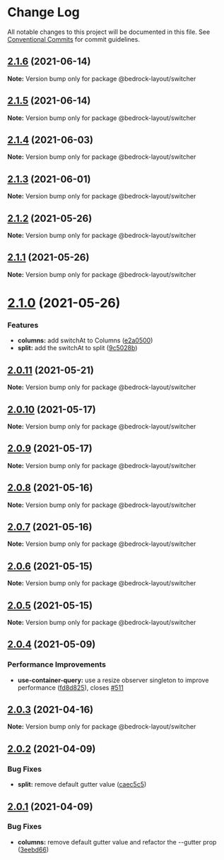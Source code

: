 # Change Log

All notable changes to this project will be documented in this file.
See [Conventional Commits](https://conventionalcommits.org) for commit guidelines.

## [2.1.6](https://github.com/Bedrock-Layouts/Bedrock/compare/@bedrock-layout/switcher@2.1.5...@bedrock-layout/switcher@2.1.6) (2021-06-14)

**Note:** Version bump only for package @bedrock-layout/switcher





## [2.1.5](https://github.com/Bedrock-Layouts/Bedrock/compare/@bedrock-layout/switcher@2.1.4...@bedrock-layout/switcher@2.1.5) (2021-06-14)

**Note:** Version bump only for package @bedrock-layout/switcher





## [2.1.4](https://github.com/Bedrock-Layouts/Bedrock/compare/@bedrock-layout/switcher@2.1.3...@bedrock-layout/switcher@2.1.4) (2021-06-03)

**Note:** Version bump only for package @bedrock-layout/switcher





## [2.1.3](https://github.com/Bedrock-Layouts/Bedrock/compare/@bedrock-layout/switcher@2.1.2...@bedrock-layout/switcher@2.1.3) (2021-06-01)

**Note:** Version bump only for package @bedrock-layout/switcher





## [2.1.2](https://github.com/Bedrock-Layouts/Bedrock/compare/@bedrock-layout/switcher@2.1.1...@bedrock-layout/switcher@2.1.2) (2021-05-26)

**Note:** Version bump only for package @bedrock-layout/switcher





## [2.1.1](https://github.com/Bedrock-Layouts/Bedrock/compare/@bedrock-layout/switcher@2.1.0...@bedrock-layout/switcher@2.1.1) (2021-05-26)

**Note:** Version bump only for package @bedrock-layout/switcher





# [2.1.0](https://github.com/Bedrock-Layouts/Bedrock/compare/@bedrock-layout/switcher@2.0.11...@bedrock-layout/switcher@2.1.0) (2021-05-26)


### Features

* **columns:** add switchAt to Columns ([e2a0500](https://github.com/Bedrock-Layouts/Bedrock/commit/e2a050045bf407e4a407fb05ab2c083015857d8a))
* **split:** add the switchAt to split ([9c5028b](https://github.com/Bedrock-Layouts/Bedrock/commit/9c5028ba2138863ae1926e06c10a8a53bd1273b4))





## [2.0.11](https://github.com/Bedrock-Layouts/Bedrock/compare/@bedrock-layout/switcher@2.0.10...@bedrock-layout/switcher@2.0.11) (2021-05-21)

**Note:** Version bump only for package @bedrock-layout/switcher





## [2.0.10](https://github.com/Bedrock-Layouts/Bedrock/compare/@bedrock-layout/switcher@2.0.9...@bedrock-layout/switcher@2.0.10) (2021-05-17)

**Note:** Version bump only for package @bedrock-layout/switcher





## [2.0.9](https://github.com/Bedrock-Layouts/Bedrock/compare/@bedrock-layout/switcher@2.0.8...@bedrock-layout/switcher@2.0.9) (2021-05-17)

**Note:** Version bump only for package @bedrock-layout/switcher





## [2.0.8](https://github.com/Bedrock-Layouts/Bedrock/compare/@bedrock-layout/switcher@2.0.7...@bedrock-layout/switcher@2.0.8) (2021-05-16)

**Note:** Version bump only for package @bedrock-layout/switcher





## [2.0.7](https://github.com/Bedrock-Layouts/Bedrock/compare/@bedrock-layout/switcher@2.0.6...@bedrock-layout/switcher@2.0.7) (2021-05-16)

**Note:** Version bump only for package @bedrock-layout/switcher





## [2.0.6](https://github.com/Bedrock-Layouts/Bedrock/compare/@bedrock-layout/switcher@2.0.5...@bedrock-layout/switcher@2.0.6) (2021-05-15)

**Note:** Version bump only for package @bedrock-layout/switcher





## [2.0.5](https://github.com/Bedrock-Layouts/Bedrock/compare/@bedrock-layout/switcher@2.0.4...@bedrock-layout/switcher@2.0.5) (2021-05-15)

**Note:** Version bump only for package @bedrock-layout/switcher





## [2.0.4](https://github.com/Bedrock-Layouts/Bedrock/compare/@bedrock-layout/switcher@2.0.3...@bedrock-layout/switcher@2.0.4) (2021-05-09)


### Performance Improvements

* **use-container-query:** use a resize observer singleton to improve performance ([fd8d825](https://github.com/Bedrock-Layouts/Bedrock/commit/fd8d825edc8d082aaa91f5e1e8826f6fd369bb04)), closes [#511](https://github.com/Bedrock-Layouts/Bedrock/issues/511)





## [2.0.3](https://github.com/Bedrock-Layouts/Bedrock/compare/@bedrock-layout/switcher@2.0.2...@bedrock-layout/switcher@2.0.3) (2021-04-16)

**Note:** Version bump only for package @bedrock-layout/switcher





## [2.0.2](https://github.com/Bedrock-Layouts/Bedrock/compare/@bedrock-layout/switcher@2.0.1...@bedrock-layout/switcher@2.0.2) (2021-04-09)


### Bug Fixes

* **split:** remove default gutter value ([caec5c5](https://github.com/Bedrock-Layouts/Bedrock/commit/caec5c52e84fc9febc710ccb2bed44238797a0a7))





## [2.0.1](https://github.com/Bedrock-Layouts/Bedrock/compare/@bedrock-layout/switcher@2.0.0...@bedrock-layout/switcher@2.0.1) (2021-04-09)


### Bug Fixes

* **columns:** remove default gutter value and refactor the --gutter prop ([3eebd66](https://github.com/Bedrock-Layouts/Bedrock/commit/3eebd6660eec37c61720a38b43b209e033790976))
